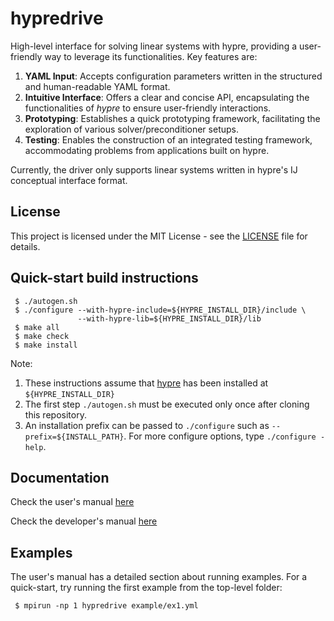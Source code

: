 # hypredrive
High-level interface for solving linear systems with hypre, providing a user-friendly way to leverage its functionalities. Key features are:
1. **YAML Input**: Accepts configuration parameters written in the structured and human-readable YAML format.
2. **Intuitive Interface**: Offers a clear and concise API, encapsulating the functionalities of *hypre* to ensure user-friendly interactions.
3. **Prototyping**: Establishes a quick prototyping framework, facilitating the exploration of various solver/preconditioner setups.
4. **Testing**: Enables the construction of an integrated testing framework, accommodating problems from applications built on hypre.

Currently, the driver only supports linear systems written in hypre's IJ conceptual interface format.

## License

This project is licensed under the MIT License - see the [LICENSE](LICENSE) file for
details.

## Quick-start build instructions

```
 $ ./autogen.sh
 $ ./configure --with-hypre-include=${HYPRE_INSTALL_DIR}/include \
               --with-hypre-lib=${HYPRE_INSTALL_DIR}/lib
 $ make all
 $ make check
 $ make install
```

Note:
1. These instructions assume that [hypre](https://github.com/hypre-space/hypre) has been installed at `${HYPRE_INSTALL_DIR}`
2. The first step `./autogen.sh` must be executed only once after cloning this repository.
3. An installation prefix can be passed to `./configure` such as `--prefix=${INSTALL_PATH}`.
   For more configure options, type `./configure -help`.

## Documentation

Check the user's manual
[here](https://github.com/victorapm/hypredrive/blob/master/docs/usrman-hypredrive.pdf)

Check the developer's manual
[here](https://github.com/victorapm/hypredrive/blob/master/docs/devman-hypredrive.pdf)

## Examples

The user's manual has a detailed section about running examples. For a quick-start, try
running the first example from the top-level folder:

```
 $ mpirun -np 1 hypredrive example/ex1.yml
```
